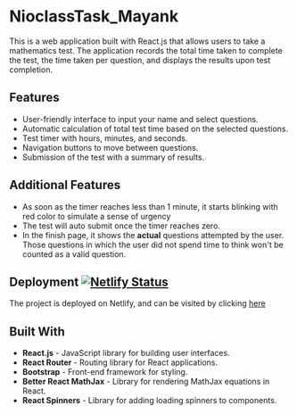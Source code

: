 # NioclassTask_Mayank

This is a web application built with React.js that allows users to take a mathematics test. The application records the total time taken to complete the test, the time taken per question, and displays the results upon test completion.

## Features

- User-friendly interface to input your name and select questions.
- Automatic calculation of total test time based on the selected questions.
- Test timer with hours, minutes, and seconds.
- Navigation buttons to move between questions.
- Submission of the test with a summary of results.

## Additional Features
- As soon as the timer reaches less than 1 minute, it starts blinking with red color to simulate a sense of urgency
- The test will auto submit once the timer reaches zero.
- In the finish page, it shows the **actual** questions attempted by the user. Those questions in which the user did not spend time to think won't be counted as a valid question.

## Deployment [![Netlify Status](https://api.netlify.com/api/v1/badges/565cb4f1-28b9-4954-81fe-23780e37bdc3/deploy-status)](https://app.netlify.com/sites/nioclasstask-mayank/deploys)
The project is deployed on Netlify, and can be visited by clicking [here](https://nioclasstask-mayank.netlify.app/)

## Built With
- **React.js** - JavaScript library for building user interfaces.
- **React Router** - Routing library for React applications.
- **Bootstrap** - Front-end framework for styling.
- **Better React MathJax** - Library for rendering MathJax equations in React.
- **React Spinners** - Library for adding loading spinners to components.